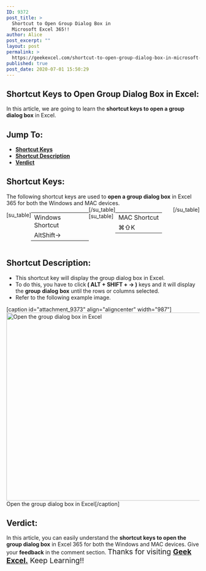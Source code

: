```yaml
---
ID: 9372
post_title: >
  Shortcut to Open Group Dialog Box in
  Microsoft Excel 365!!
author: Alice
post_excerpt: ""
layout: post
permalink: >
  https://geekexcel.com/shortcut-to-open-group-dialog-box-in-microsoft-excel-365/
published: true
post_date: 2020-07-01 15:50:29
---
```

<h2>Shortcut Keys to Open Group Dialog Box in Excel:</h2>
In this article, we are going to learn the <strong>shortcut keys to open a group dialog box</strong> in Excel.
<h2>Jump To:</h2>
<ul>
 	<li><strong><a href="#1">Shortcut Keys</a></strong></li>
 	<li><strong><a href="#2">Shortcut Description</a></strong></li>
 	<li><strong><a href="#3">Verdict</a></strong></li>
</ul>
<h2 id="1">Shortcut Keys:</h2>
The following shortcut keys are used to <strong>open a group dialog box</strong> in Excel 365 for both the Windows and MAC devices.
<div style="display: flex;">

[su_table]
<table>
<tbody>
<tr>
<td>Windows Shortcut</td>
</tr>
<tr>
<td style="display: flex;"><span class="key-flex"><span class="win-key"><span class="custom-span-key">Alt</span></span></span><span class="key-flex"><span class="win-key" style="width: 120px;"><span class="custom-span-key">Shift</span></span></span><span class="key-flex"><span class="win-key"><span class="custom-span-key">→</span></span></span></td>
</tr>
</tbody>
</table>
[/su_table]
[su_table]
<table style="float: right;">
<tbody>
<tr>
<td>MAC Shortcut</td>
</tr>
<tr>
<td style="display: flex;"><span class="key-flex"><span class="mac-key"><span class="custom-span-key">⌘</span></span></span><span class="key-flex"><span class="mac-key"><span class="custom-span-key">⇧</span></span></span><span class="key-flex"><span class="mac-key"><span class="custom-span-key">K</span></span></span></td>
</tr>
</tbody>
</table>
[/su_table]

</div>
<h2 id="2">Shortcut Description:</h2>
<ul>
 	<li>This shortcut key will display the group dialog box in Excel.</li>
 	<li>To do this, you have to click<strong> ( ALT + SHIFT + → )</strong> keys and it will display the <strong>group</strong> <strong>dialog</strong> <strong>box</strong> until the rows or columns selected.</li>
 	<li>Refer to the following example image.</li>
</ul>
[caption id="attachment_9373" align="aligncenter" width="987"]<img class="size-full wp-image-9373" src="https://geekexcel.com/wp-content/uploads/2020/07/ezgif.com-optimize-99.gif" alt="Open the group dialog box in Excel" width="987" height="490" /> Open the group dialog box in Excel[/caption]
<h2 id="3">Verdict:</h2>
In this article, you can easily understand the <strong>shortcut keys to open the group dialog box</strong> in Excel 365 for both the Windows and MAC devices. Give your <strong>feedback</strong> in the comment section. <span style="font-size: 19px;">Thanks for visiting <strong><a href="https://geekexcel.com/">Geek Excel.</a></strong> Keep Learning!!</span>